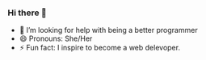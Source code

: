 ### Hi there 👋


- 🤔 I’m looking for help with being a better programmer 
- 😄 Pronouns: She/Her
- ⚡ Fun fact: I inspire to become a web delevoper.

